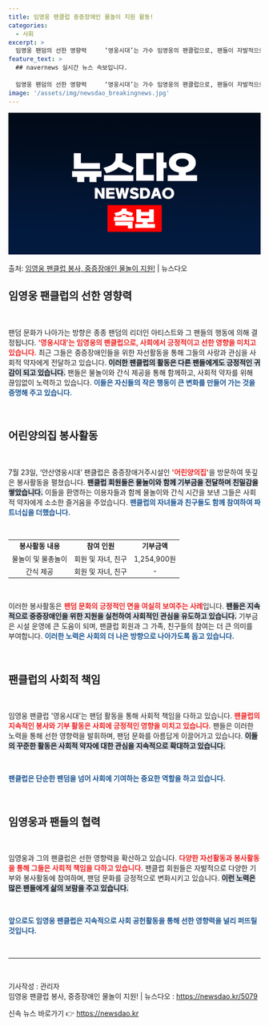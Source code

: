 ```yaml
---
title: 임영웅 팬클럽 중증장애인 물놀이 지원 활동!
categories:
  - 사회
excerpt: >
  임영웅 팬덤의 선한 영향력     ‘영웅시대’는 가수 임영웅의 팬클럽으로, 팬들이 자발적으로 모여 봉사활동을…
feature_text: >
  ## navernews 실시간 뉴스 속보입니다.

  임영웅 팬덤의 선한 영향력     ‘영웅시대’는 가수 임영웅의 팬클럽으로, 팬들이 자발적으로 모여 봉사활동을…
image: '/assets/img/newsdao_breakingnews.jpg'
---
```


![뉴스다오 속보](/assets/img/newsdao_breakingnews.jpg)

<p>출처: <a href="https://newsdao.kr/5079" rel="dofollow">임영웅 팬클럽 봉사, 중증장애인 물놀이 지원!</a> | 뉴스다오</p>

<h2 data-ke-size="size26">임영웅 팬클럽의 선한 영향력</h2>

<p data-ke-size="size16">&nbsp;</p>

팬덤 문화가 나아가는 방향은 종종 팬덤의 리더인 아티스트와 그 팬들의 행동에 의해 결정됩니다. <b><span style="color: #ee2323;">‘영웅시대’는 임영웅의 팬클럽으로, 사회에서 긍정적이고 선한 영향을 미치고 있습니다.</span></b> 최근 그들은 중증장애인들을 위한 자선활동을 통해 그들의 사랑과 관심을 사회적 약자에게 전달하고 있습니다. <b><span style="background-color: #21538527;">이러한 팬클럽의 활동은 다른 팬들에게도 긍정적인 귀감이 되고 있습니다.</span></b> 팬들은 물놀이와 간식 제공을 통해 함께하고, 사회적 약자를 위해 끊임없이 노력하고 있습니다. <b><span style="color: #1a5490;">이들은 자신들의 작은 행동이 큰 변화를 만들어 가는 것을 증명해 주고 있습니다.</span></b>

<p data-ke-size="size16">&nbsp;</p>

<h2 data-ke-size="size26">어린양의집 봉사활동</h2>

<p data-ke-size="size16">&nbsp;</p>

7월 23일, ‘안산영웅시대’ 팬클럽은 중증장애거주시설인 <b><span style="color: #ee2323;">'어린양의집'</span></b>을 방문하여 뜻깊은 봉사활동을 펼쳤습니다. <b><span style="background-color: #21538527;">팬클럽 회원들은 물놀이와 함께 기부금을 전달하며 친밀감을 쌓았습니다.</span></b> 이들을 환영하는 이용자들과 함께 물놀이와 간식 시간을 보낸 그들은 사회적 약자에게 소소한 즐거움을 주었습니다. <b><span style="color: #1a5490;">팬클럽의 자녀들과 친구들도 함께 참여하여 파트너십을 더했습니다.</span></b>

<p data-ke-size="size16">&nbsp;</p>

<table style="width: 100%; border-collapse: collapse;">
    <tbody>
        <tr>
            <td style="text-align: center; height: 17px;"><b>봉사활동 내용</b></td>
            <td style="text-align: center; height: 17px;"><b>참여 인원</b></td>
            <td style="text-align: center; height: 17px;"><b>기부금액</b></td>
        </tr>
        <tr>
            <td style="text-align: center; height: 17px;">물놀이 및 물총놀이</td>
            <td style="text-align: center; height: 17px;">회원 및 자녀, 친구</td>
            <td style="text-align: center; height: 17px;">1,254,900원</td>
        </tr>
        <tr>
            <td style="text-align: center; height: 17px;">간식 제공</td>
            <td style="text-align: center; height: 17px;">회원 및 자녀, 친구</td>
            <td style="text-align: center; height: 17px;">-</td>
        </tr>
    </tbody>
</table>

<p data-ke-size="size16">&nbsp;</p>

이러한 봉사활동은 <b><span style="color: #ee2323;">팬덤 문화의 긍정적인 면을 여실히 보여주는 사례</span></b>입니다. <b><span style="background-color: #21538527;">팬들은 지속적으로 중증장애인을 위한 지원을 실천하여 사회적인 관심을 유도하고 있습니다.</span></b> 기부금은 시설 운영에 큰 도움이 되며, 팬클럽 회원과 그 가족, 친구들의 참여는 더 큰 의미를 부여합니다. <b><span style="color: #1a5490;">이러한 노력은 사회의 더 나은 방향으로 나아가도록 돕고 있습니다.</span></b>

<p data-ke-size="size16">&nbsp;</p>

<h2 data-ke-size="size26">팬클럽의 사회적 책임</h2>

<p data-ke-size="size16">&nbsp;</p>

임영웅 팬클럽 '영웅시대'는 팬덤 활동을 통해 사회적 책임을 다하고 있습니다. <b><span style="color: #ee2323;">팬클럽의 지속적인 봉사와 기부 활동은 사회에 긍정적인 영향을 미치고 있습니다.</span></b> 팬들은 이러한 노력을 통해 선한 영향력을 발휘하며, 팬덤 문화를 아름답게 이끌어가고 있습니다. <b><span style="background-color: #21538527;">이들의 꾸준한 활동은 사회적 약자에 대한 관심을 지속적으로 확대하고 있습니다.</span></b> 

<p data-ke-size="size16">&nbsp;</p>

<b><span style="color: #1a5490;">팬클럽은 단순한 팬덤을 넘어 사회에 기여하는 중요한 역할을 하고 있습니다.</span></b>

<p data-ke-size="size16">&nbsp;</p>

<h2 data-ke-size="size26">임영웅과 팬들의 협력</h2>

<p data-ke-size="size16">&nbsp;</p>

임영웅과 그의 팬클럽은 선한 영향력을 확산하고 있습니다. <b><span style="color: #ee2323;">다양한 자선활동과 봉사활동을 통해 그들은 사회적 책임을 다하고 있습니다.</span></b> 팬클럽 회원들은 자발적으로 다양한 기부와 봉사활동에 참여하며, 팬덤 문화를 긍정적으로 변화시키고 있습니다. <b><span style="background-color: #21538527;">이런 노력은 많은 팬들에게 삶의 보람을 주고 있습니다.</span></b> 

<p data-ke-size="size16">&nbsp;</p>

<b><span style="color: #1a5490;">앞으로도 임영웅 팬클럽은 지속적으로 사회 공헌활동을 통해 선한 영향력을 널리 퍼뜨릴 것입니다.</span></b>

<p data-ke-size="size16">&nbsp;</p>

<hr>

<p data-ke-size="size16">&nbsp;</p> 

기사작성 : 관리자  
임영웅 팬클럽 봉사, 중증장애인 물놀이 지원! | 뉴스다오  : <a href="https://newsdao.kr/5079" target="_blank">https://newsdao.kr/5079</a> 

신속 뉴스 바로가기 👉 <a href="https://newsdao.kr" rel="dofollow">https://newsdao.kr</a>


